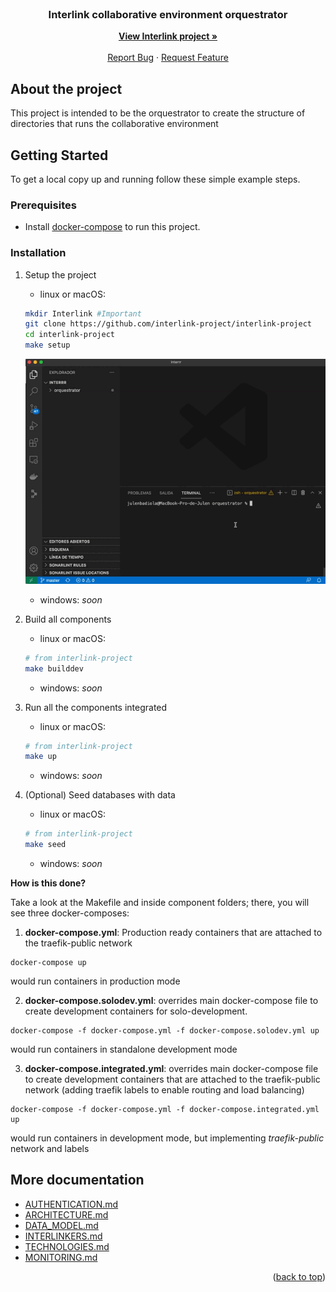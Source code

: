 <div id="top"></div>

<!-- PROJECT LOGO -->
<br />
<div align="center">

  <h3 align="center">Interlink collaborative environment orquestrator</h3>

  <p align="center">
    <a href="https://interlink-project.eu/"><strong>View Interlink project »</strong></a>
    <br />
    <br />
    <a href="https://github.com/interlink-project/backend/issues">Report Bug</a>
    ·
    <a href="https://github.com/interlink-project/backend/issues">Request Feature</a>
  </p>
</div>


<!-- ABOUT THE PROJECT -->
## About the project

This project is intended to be the orquestrator to create the structure of directories that runs the collaborative environment

<!-- GETTING STARTED -->
## Getting Started

To get a local copy up and running follow these simple example steps.

### Prerequisites

* Install [docker-compose](https://docs.docker.com/compose/install/) to run this project.

### Installation

1. Setup the project 

    * linux or macOS: 

    ```sh
    mkdir Interlink #Important
    git clone https://github.com/interlink-project/interlink-project
    cd interlink-project
    make setup
    ```
    ![Setup](docs/images/main/setup.gif)
    
    * windows: *soon*

1. Build all components

    * linux or macOS:
    
    ```sh
    # from interlink-project
    make builddev
    ```

    * windows: *soon*

1. Run all the components integrated

    * linux or macOS: 
    
    ```sh
    # from interlink-project
    make up
    ```

    * windows: *soon*

1. (Optional) Seed databases with data

    * linux or macOS: 
    
    ```sh
    # from interlink-project
    make seed
    ```

    * windows: *soon*

  **How is this done?**

  Take a look at the Makefile and inside component folders; there, you will see three docker-composes:

  1. **docker-compose.yml**: Production ready containers that are attached to the traefik-public network
    
    docker-compose up
  
  would run containers in production mode

  2. **docker-compose.solodev.yml**: overrides main docker-compose file to create development containers for solo-development.  
  
    docker-compose -f docker-compose.yml -f docker-compose.solodev.yml up
  
  would run containers in standalone development mode

  3. **docker-compose.integrated.yml**: overrides main docker-compose file to create development containers that are attached to the traefik-public network (adding traefik labels to enable routing and load balancing)

    docker-compose -f docker-compose.yml -f docker-compose.integrated.yml up 
  
  would run containers in development mode, but implementing *traefik-public* network and labels


## More documentation
* [AUTHENTICATION.md](docs/AUTHENTICATION.md)
* [ARCHITECTURE.md](docs/ARCHITECTURE.md)
* [DATA_MODEL.md](docs/DATA_MODEL.md)
* [INTERLINKERS.md](docs/INTERLINKERS.md)
* [TECHNOLOGIES.md](docs/TECHNOLOGIES.md)
* [MONITORING.md](docs/MONITORING.md)

<p align="right">(<a href="#top">back to top</a>)</p>

